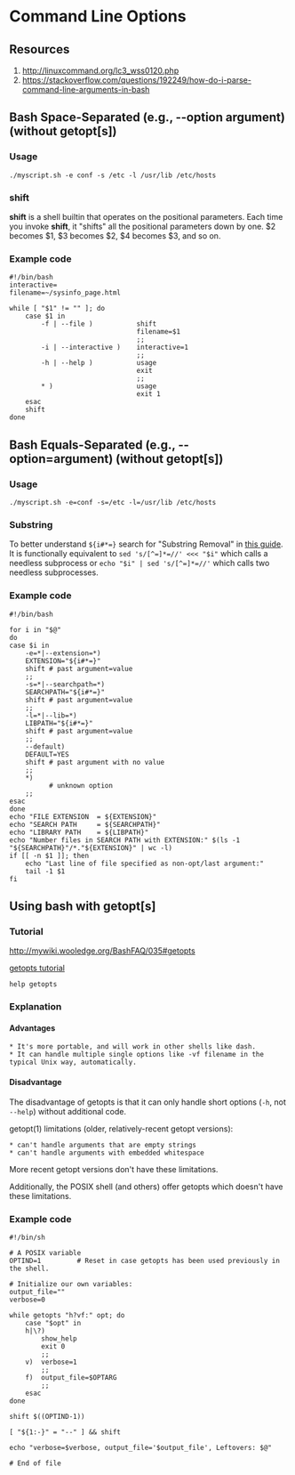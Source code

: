# Command Line Options

## Resources
1. http://linuxcommand.org/lc3_wss0120.php
2. https://stackoverflow.com/questions/192249/how-do-i-parse-command-line-arguments-in-bash

## Bash Space-Separated (e.g., --option argument) (without getopt[s])
### Usage   
```
./myscript.sh -e conf -s /etc -l /usr/lib /etc/hosts 
```

### shift
**shift** is a shell builtin that operates on the positional parameters. Each time you invoke **shift**, it "shifts" all the positional parameters down by one. $2 becomes $1, $3 becomes $2, $4 becomes $3, and so on.

### Example code
```
#!/bin/bash
interactive=
filename=~/sysinfo_page.html

while [ "$1" != "" ]; do
    case $1 in
        -f | --file )           shift
                                filename=$1
                                ;;
        -i | --interactive )    interactive=1
                                ;;
        -h | --help )           usage
                                exit
                                ;;
        * )                     usage
                                exit 1
    esac
    shift
done
```

## Bash Equals-Separated (e.g., --option=argument) (without getopt[s])
### Usage 
```
./myscript.sh -e=conf -s=/etc -l=/usr/lib /etc/hosts
```

### Substring
To better understand `${i#*=}` search for "Substring Removal" in [this guide](http://tldp.org/LDP/abs/html/string-manipulation.html). It is functionally equivalent to `sed 's/[^=]*=//' <<< "$i"` which calls a needless subprocess or `echo "$i" | sed 's/[^=]*=//'` which calls two needless subprocesses.

### Example code
```
#!/bin/bash

for i in "$@"
do
case $i in
    -e=*|--extension=*)
    EXTENSION="${i#*=}"
    shift # past argument=value
    ;;
    -s=*|--searchpath=*)
    SEARCHPATH="${i#*=}"
    shift # past argument=value
    ;;
    -l=*|--lib=*)
    LIBPATH="${i#*=}"
    shift # past argument=value
    ;;
    --default)
    DEFAULT=YES
    shift # past argument with no value
    ;;
    *)
          # unknown option
    ;;
esac
done
echo "FILE EXTENSION  = ${EXTENSION}"
echo "SEARCH PATH     = ${SEARCHPATH}"
echo "LIBRARY PATH    = ${LIBPATH}"
echo "Number files in SEARCH PATH with EXTENSION:" $(ls -1 "${SEARCHPATH}"/*."${EXTENSION}" | wc -l)
if [[ -n $1 ]]; then
    echo "Last line of file specified as non-opt/last argument:"
    tail -1 $1
fi
```

## Using bash with getopt[s]
### Tutorial
http://mywiki.wooledge.org/BashFAQ/035#getopts

[getopts tutorial](http://wiki.bash-hackers.org/howto/getopts_tutorial)

`help getopts`

### Explanation
#### Advantages

    * It's more portable, and will work in other shells like dash.
    * It can handle multiple single options like -vf filename in the typical Unix way, automatically.

#### Disadvantage
The disadvantage of getopts is that it can only handle short options (`-h`, not `--help`) without additional code.

getopt(1) limitations (older, relatively-recent getopt versions):

    * can't handle arguments that are empty strings
    * can't handle arguments with embedded whitespace
    
More recent getopt versions don't have these limitations.

Additionally, the POSIX shell (and others) offer getopts which doesn't have these limitations.

### Example code
```
#!/bin/sh

# A POSIX variable
OPTIND=1         # Reset in case getopts has been used previously in the shell.

# Initialize our own variables:
output_file=""
verbose=0

while getopts "h?vf:" opt; do
    case "$opt" in
    h|\?)
        show_help
        exit 0
        ;;
    v)  verbose=1
        ;;
    f)  output_file=$OPTARG
        ;;
    esac
done

shift $((OPTIND-1))

[ "${1:-}" = "--" ] && shift

echo "verbose=$verbose, output_file='$output_file', Leftovers: $@"

# End of file
```
